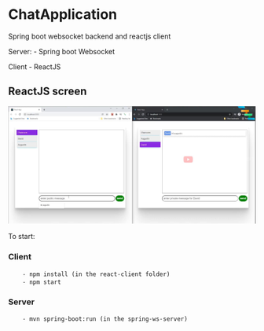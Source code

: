 # ChatApplication
Spring boot websocket backend and reactjs client

Server:
    - Spring boot Websocket

Client
    - ReactJS

## ReactJS screen

![Chat screen](img/chat_screen.jpg "Chat screen")

To start:
    
### Client
        - npm install (in the react-client folder)
        - npm start
    
### Server
        - mvn spring-boot:run (in the spring-ws-server)